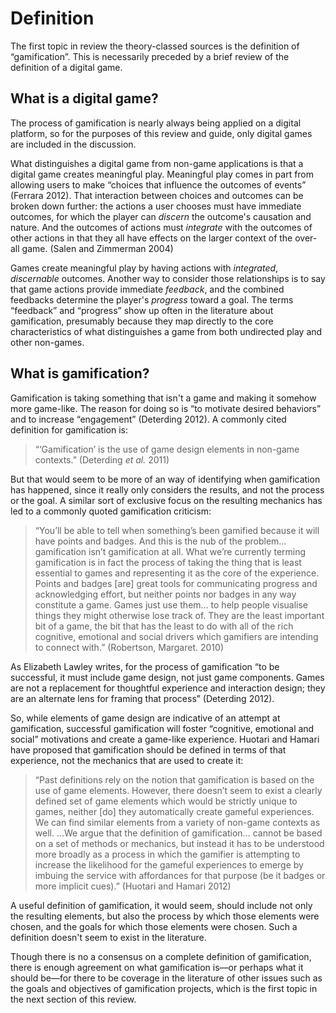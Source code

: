 # Definition

The first topic in review the theory-classed sources is the definition of “gamification”.  This is necessarily preceded by a brief review of the definition of a digital game.

## What is a digital game?

The process of gamification is nearly always being applied on a digital platform, so for the purposes of this review and guide, only digital games are included in the discussion.  

What distinguishes a digital game from non-game applications is that a digital game creates meaningful play.  Meaningful play comes in part from allowing users to make “choices that influence the outcomes of events” (Ferrara 2012). That interaction between choices and outcomes can be broken down further: the actions a user chooses must have immediate outcomes, for which the player can *discern* the outcome's causation and nature. And the outcomes of actions must *integrate* with the outcomes of other actions in that they all have effects on the larger context of the over-all game. (Salen and Zimmerman 2004)  

Games create meaningful play by having actions with *integrated*, *discernable* outcomes.  Another way to consider those relationships is to say that game actions provide immediate *feedback*, and the combined feedbacks determine the player's *progress* toward a goal.  The terms “feedback” and “progress” show up often in the literature about gamification, presumably because they map directly to the core characteristics of what distinguishes a game from both undirected play and other non-games.

## What is gamification?

Gamification is taking something that isn't a game and making it somehow more game-like.  The reason for doing so is “to motivate desired behaviors” and to increase “engagement” (Deterding 2012).  A commonly cited definition for gamification is:

> “‘Gamification’ is the use of game design elements in non-game contexts.” (Deterding *et al.* 2011)

But that would seem to be more of an way of identifying when gamification has happened, since it really only considers the results, and not the process or the goal.  A similar sort of exclusive focus on the resulting mechanics has led to a commonly quoted gamification criticism:

> “You’ll be able to tell when something’s been gamified because it will have points and badges. And this is the nub of the problem… gamification isn’t gamification at all. What we’re currently terming gamification is in fact the process of taking the thing that is least essential to games and representing it as the core of the experience. Points and badges [are] great tools for communicating progress and acknowledging effort, but neither points nor badges in any way constitute a game. Games just use them… to help people visualise things they might otherwise lose track of. They are the least important bit of a game, the bit that has the least to do with all of the rich cognitive, emotional and social drivers which gamifiers are intending to connect with.” (Robertson, Margaret. 2010)

As Elizabeth Lawley writes, for the process of gamification “to be successful, it must include game design, not just game components. Games are not a replacement for thoughtful experience and interaction design; they are an alternate lens for framing that process” (Deterding 2012).

So, while elements of game design are indicative of an attempt at gamification, successful gamification will foster “cognitive, emotional and social” motivations and create a game-like experience.  Huotari and Hamari have proposed that gamification should be defined in terms of that experience, not the mechanics that are used to create it:

> “Past definitions rely on the notion that gamification is based on the use of game elements. However, there doesn’t seem to exist a clearly defined set of game elements which would be strictly unique to games, neither [do] they automatically create gameful experiences. We can find similar elements from a variety of non-game contexts as well. …We argue that the definition of gamification… cannot be based on a set of methods or mechanics, but instead it has to be understood more broadly as a process in which the gamifier is attempting to increase the likelihood for the gameful experiences to emerge by imbuing the service with affordances for that purpose (be it badges or more implicit cues).” (Huotari and Hamari 2012)

A useful definition of gamification, it would seem, should include not only the resulting elements, but also the process by which those elements were chosen, and the goals for which those elements were chosen.  Such a definition doesn't seem to exist in the literature.

Though there is no a consensus on a complete definition of gamification, there is enough agreement on what gamification is&mdash;or perhaps what it should be&mdash;for there to be coverage in the literature of other issues such as the goals and objectives of gamification projects, which is the first topic in the next section of this review.

